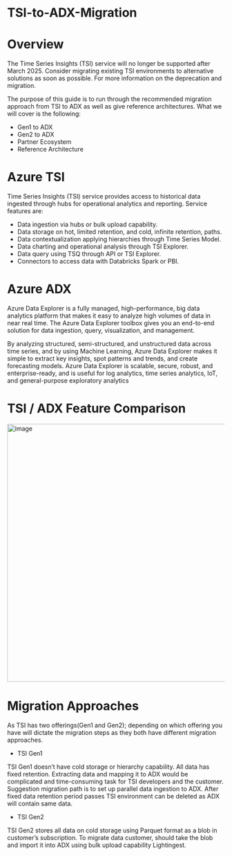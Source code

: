 # TSI-to-ADX-Migration

# Overview

The Time Series Insights (TSI) service will no longer be supported after March 2025. Consider migrating existing TSI environments to alternative solutions as soon as possible. For more information on the deprecation and migration.

The purpose of this guide is to run through the recommended migration approach from TSI to ADX as well as give reference architectures. What we will cover is the following:

- Gen1 to ADX
- Gen2 to ADX
- Partner Ecosystem
- Reference Architecture

# Azure TSI 

Time Series Insights (TSI) service provides access to historical data ingested through hubs for operational analytics and reporting. Service features are:

- Data ingestion via hubs or bulk upload capability.
- Data storage on hot, limited retention, and cold, infinite retention, paths.
- Data contextualization applying hierarchies through Time Series Model.
- Data charting and operational analysis through TSI Explorer.
- Data query using TSQ through API or TSI Explorer.
- Connectors to access data with Databricks Spark or PBI.

# Azure ADX

Azure Data Explorer is a fully managed, high-performance, big data analytics platform that makes it easy to analyze high volumes of data in near real time. The Azure Data Explorer toolbox gives you an end-to-end solution for data ingestion, query, visualization, and management.

By analyzing structured, semi-structured, and unstructured data across time series, and by using Machine Learning, Azure Data Explorer makes it simple to extract key insights, spot patterns and trends, and create forecasting models. Azure Data Explorer is scalable, secure, robust, and enterprise-ready, and is useful for log analytics, time series analytics, IoT, and general-purpose exploratory analytics


# TSI / ADX Feature Comparison

<img width="596" alt="image" src="https://user-images.githubusercontent.com/72390693/169021276-5799fa43-7435-4c6a-961d-2e373685c311.png">


# Migration Approaches

As TSI has two offerings(Gen1 and Gen2); depending on which offering you have will dictate the migration steps as they both have different migration approaches.

- TSI Gen1

TSI Gen1 doesn’t have cold storage or hierarchy capability. All data has fixed retention. Extracting data and mapping it to ADX would be complicated and time-consuming task for TSI developers and the customer. Suggestion migration path is to set up parallel data ingestion to ADX. After fixed data retention period passes TSI environment can be deleted as ADX will contain same data.

- TSI Gen2

TSI Gen2 stores all data on cold storage using Parquet format as a blob in customer’s subscription. To migrate data customer, should take the blob and import it into ADX using bulk upload capability Lightingest. 

